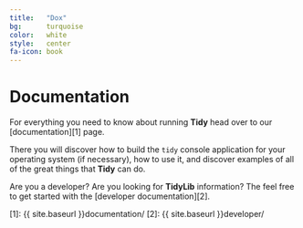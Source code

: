 ```yaml
---
title:   "Dox"
bg:      turquoise
color:   white
style:   center
fa-icon: book
---
```


Documentation
==============

For everything you need to know about running **Tidy** head over to our
[documentation][1] page.

There you will discover how to build the `tidy` console application for your
operating system (if necessary), how to use it, and discover examples of all
of the great things that **Tidy** can do.

Are you a developer? Are you looking for **TidyLib** information? The feel
free to get started with the [developer documentation][2].

 [1]: {{ site.baseurl }}documentation/
 [2]: {{ site.baseurl }}developer/
